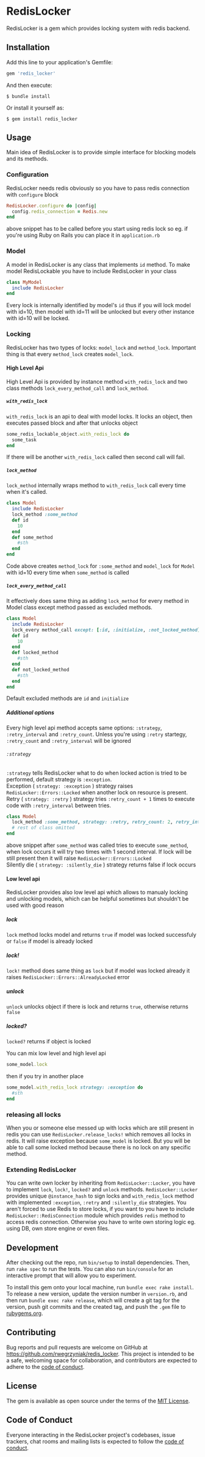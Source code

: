 # RedisLocker

RedisLocker is a gem which provides locking system with redis backend. 

## Installation

Add this line to your application's Gemfile:

```ruby
gem 'redis_locker'
```

And then execute:

    $ bundle install

Or install it yourself as:

    $ gem install redis_locker

## Usage

Main idea of RedisLocker is to provide simple interface for blocking models and its methods.
### Configuration
RedisLocker needs redis obviously so you have to pass redis connection with `configure` block
```Ruby
RedisLocker.configure do |config|
  config.redis_connection = Redis.new
end
```
above snippet has to be called before you start using redis lock so eg. if you're using Ruby on Rails you can place it in `application.rb`
### Model
A model in RedisLocker is any class that implements `id` method. To make model RedisLockable you have to include RedisLocker in your class
```ruby
class MyModel
  include RedisLocker
end
```
Every lock is internally identified by model's `id` thus if you will lock model with id=10, then model with id=11 will be unlocked but every other instance with id=10 will be locked.

### Locking
RedisLocker has two types of locks: `model_lock` and `method_lock`. Important thing is that every `method_lock` creates `model_lock`.
#### High Level Api
High Level Api is provided by instance method `with_redis_lock` and two class methods `lock_every_method_call` and `lock_method`.
##### `with_redis_lock`
`with_redis_lock` is an api to deal with model locks. It locks an object, then executes passed block and after that unlocks object
```ruby
some_redis_lockable_object.with_redis_lock do
  some_task
end
```
If there will be another `with_redis_lock` called then second call will fail.
 
##### `lock_method`
`lock_method` internally wraps method to `with_redis_lock` call every time when it's called.
```ruby
class Model
  include RedisLocker
  lock_method :some_method
  def id
    10
  end
  def some_method
    #sth
  end
end
```
Code above creates `method_lock` for `:some_method` and `model_lock` for `Model` with id=10 every time when `some_method` is called
##### `lock_every_method_call`
It effectively does same thing as adding `lock_method` for every method in Model class except method passed as excluded methods.
```ruby
class Model
  include RedisLocker
  lock_every method_call except: [:id, :initialize, :not_locked_method]
  def id
    10
  end
  def locked_method
    #sth
  end
  def not_locked_method
    #sth
  end
end
```
Default excluded methods are `id` and `initialize`
##### Additional options
Every high level api method accepts same options: `:strategy`, `:retry_interval` and `:retry_count`. Unless you're using `:retry` startegy, `:retry_count` and `:retry_interval` will be ignored
###### `:strategy`
`:strategy` tells RedisLocker what to do when locked action is tried to be performed, default strategy is `:exception`.\
Exception ( `strategy: :exception` ) strategy raises `RedisLocker::Errors::Locked` when another lock on resource is present.\
Retry ( `strategy: :retry` ) strategy tries `:retry_count + 1` times to execute code with `:retry_interval` between tries.
```ruby
class Model
  lock_method :some_method, strategy: :retry, retry_count: 2, retry_interval: 1
  # rest of class omitted
end
```
above snippet after `some_method` was called tries to execute `some_method`, when lock occurs it will try two times with 1 second interval. If lock will be still present then it will raise `RedisLocker::Errors::Locked`\
Silently die ( `strategy: :silently_die` ) strategy returns false if lock occurs
#### Low level api
RedisLocker provides also low level api which allows to manualy locking and unlocking models, which can be helpful sometimes but shouldn't be used with good reason
##### lock
`lock` method locks model and returns `true` if model was locked successfuly or `false` if model is already locked
##### lock!
`lock!` method does same thing as `lock` but if model was locked already it raises `RedisLocker::Errors::AlreadyLocked` error
##### unlock
`unlock` unlocks object if there is lock and returns `true`, otherwise returns `false`
##### locked?
`locked?` returns if object is locked

You can mix low level and high level api
```ruby
some_model.lock
```
then if you try in another place
```ruby
some_model.with_redis_lock strategy: :exception do
  #sth
end
```
### releasing all locks
When you or someone else messed up with locks which are still present in redis you can use `RedisLocker.release_locks!` which removes all locks in redis.
It will raise exception because `some_model` is locked. But you will be able to call some locked method because there is no lock on any specific method.
### Extending RedisLocker
You can write own locker by inheriting from `RedisLocker::Locker`, you have to implement `lock`, `lock!`, `locked?` and `unlock` methods. `RedisLocker::Locker` provides unique `@instance_hash` to sign locks and `with_redis_lock` method with implemented `:exception`,  `:retry` and `:silently_die` strategies. You aren't forced to use Redis to store locks, if you want to you have to include `RedisLocker::RedisConnection` module which provides `redis` method to access redis connection. Otherwise you have to write own storing logic eg. using DB, own store engine or even files.
 

## Development

After checking out the repo, run `bin/setup` to install dependencies. Then, run `rake spec` to run the tests. You can also run `bin/console` for an interactive prompt that will allow you to experiment.

To install this gem onto your local machine, run `bundle exec rake install`. To release a new version, update the version number in `version.rb`, and then run `bundle exec rake release`, which will create a git tag for the version, push git commits and the created tag, and push the `.gem` file to [rubygems.org](https://rubygems.org).

## Contributing

Bug reports and pull requests are welcome on GitHub at https://github.com/rwegrzyniak/redis_locker. This project is intended to be a safe, welcoming space for collaboration, and contributors are expected to adhere to the [code of conduct](https://github.com/rwegrzyniak/redis_locker/blob/master/CODE_OF_CONDUCT.md).

## License

The gem is available as open source under the terms of the [MIT License](https://opensource.org/licenses/MIT).

## Code of Conduct

Everyone interacting in the RedisLocker project's codebases, issue trackers, chat rooms and mailing lists is expected to follow the [code of conduct](https://github.com/rwegrzyniak/redis_locker/blob/master/CODE_OF_CONDUCT.md).
